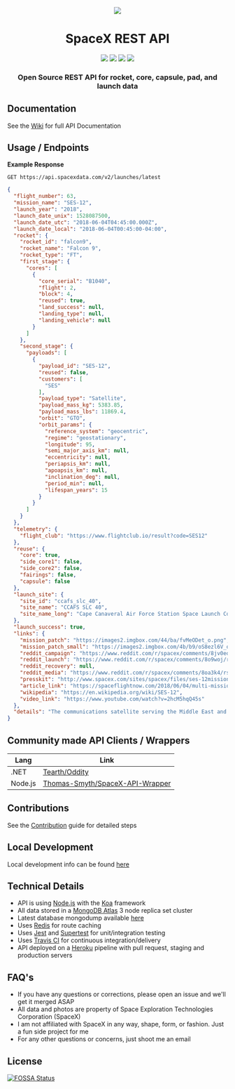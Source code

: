 <p align="center"><img src="https://i.imgur.com/KOyCJ9y.jpg"></p>

<h1 align="center">SpaceX REST API</h1>

<p align="center">
<a href="https://travis-ci.org/r-spacex/SpaceX-API"><img src="https://img.shields.io/travis/r-spacex/SpaceX-API.svg?style=flat-square"></a>
<a href="https://hub.docker.com/r/jakewmeyer/spacex-api/"><img src="https://img.shields.io/docker/build/jakewmeyer/spacex-api.svg?style=flat-square"></a>
<a href="https://github.com/r-spacex/SpaceX-API/releases"><img src="https://img.shields.io/github/release/r-spacex/SpaceX-API.svg?style=flat-square"></a>
<a href="https://en.wikipedia.org/wiki/Representational_state_transfer"><img src="https://img.shields.io/badge/interface-REST-brightgreen.svg?style=flat-square"></a>
</p>

<h3 align="center">Open Source REST API for rocket, core, capsule, pad, and launch data</h3>

## Documentation
See the [Wiki](https://github.com/r-spacex/SpaceX-API/wiki) for full API Documentation

## Usage / Endpoints

**Example Response**

```http
GET https://api.spacexdata.com/v2/launches/latest
```

```json
{
  "flight_number": 63,
  "mission_name": "SES-12",
  "launch_year": "2018",
  "launch_date_unix": 1528087500,
  "launch_date_utc": "2018-06-04T04:45:00.000Z",
  "launch_date_local": "2018-06-04T00:45:00-04:00",
  "rocket": {
    "rocket_id": "falcon9",
    "rocket_name": "Falcon 9",
    "rocket_type": "FT",
    "first_stage": {
      "cores": [
        {
          "core_serial": "B1040",
          "flight": 2,
          "block": 4,
          "reused": true,
          "land_success": null,
          "landing_type": null,
          "landing_vehicle": null
        }
      ]
    },
    "second_stage": {
      "payloads": [
        {
          "payload_id": "SES-12",
          "reused": false,
          "customers": [
            "SES"
          ],
          "payload_type": "Satellite",
          "payload_mass_kg": 5383.85,
          "payload_mass_lbs": 11869.4,
          "orbit": "GTO",
          "orbit_params": {
            "reference_system": "geocentric",
            "regime": "geostationary",
            "longitude": 95,
            "semi_major_axis_km": null,
            "eccentricity": null,
            "periapsis_km": null,
            "apoapsis_km": null,
            "inclination_deg": null,
            "period_min": null,
            "lifespan_years": 15
          }
        }
      ]
    }
  },
  "telemetry": {
    "flight_club": "https://www.flightclub.io/result?code=SES12"
  },
  "reuse": {
    "core": true,
    "side_core1": false,
    "side_core2": false,
    "fairings": false,
    "capsule": false
  },
  "launch_site": {
    "site_id": "ccafs_slc_40",
    "site_name": "CCAFS SLC 40",
    "site_name_long": "Cape Canaveral Air Force Station Space Launch Complex 40"
  },
  "launch_success": true,
  "links": {
    "mission_patch": "https://images2.imgbox.com/44/ba/fvMeODet_o.png",
    "mission_patch_small": "https://images2.imgbox.com/4b/b9/oS8ezl6V_o.png",
    "reddit_campaign": "https://www.reddit.com/r/spacex/comments/8jv0ed/ses12_launch_campaign_thread/",
    "reddit_launch": "https://www.reddit.com/r/spacex/comments/8o9woj/rspacex_ses12_official_launch_discussion_updates/",
    "reddit_recovery": null,
    "reddit_media": "https://www.reddit.com/r/spacex/comments/8oa3k4/rspacex_ses12_media_thread_videos_images_gifs/",
    "presskit": "http://www.spacex.com/sites/spacex/files/ses-12missionpress_kit_6.2.18.pdf",
    "article_link": "https://spaceflightnow.com/2018/06/04/multi-mission-telecom-craft-launched-by-spacex-for-ses/",
    "wikipedia": "https://en.wikipedia.org/wiki/SES-12",
    "video_link": "https://www.youtube.com/watch?v=2hcM5hqQ45s"
  },
  "details": "The communications satellite serving the Middle East and the Asia-Pacific region at the same place as SES-8, and was the largest satellite built for SES. The first stage Block 4 was expended, while the second stage was Block 5."
}
```

## Community made API Clients / Wrappers
| Lang  | Link |
| ------------- | ------------- |
| .NET  | [Tearth/Oddity](https://github.com/Tearth/Oddity) |
| Node.js  | [Thomas-Smyth/SpaceX-API-Wrapper](https://github.com/Thomas-Smyth/SpaceX-API-Wrapper) |

## Contributions
See the [Contribution](https://github.com/r-spacex/SpaceX-API/blob/master/CONTRIBUTING.md) guide for detailed steps

## Local Development
Local development info can be found [here](https://github.com/r-spacex/SpaceX-API/wiki/Local-Development)

## Technical Details
* API is using [Node.js](https://nodejs.org/en/) with the [Koa](http://koajs.com/) framework
* All data stored in a [MongoDB Atlas](https://www.mongodb.com/cloud/atlas) 3 node replica set cluster
* Latest database mongodump available [here](https://drive.google.com/drive/folders/0B2DdgKR4GR4xdk1sRGowcUZXeE0?usp=sharing)
* Uses [Redis](https://redis.io/) for route caching
* Uses [Jest](https://facebook.github.io/jest/) and [Supertest](https://github.com/visionmedia/supertest) for unit/integration testing
* Uses [Travis CI](https://travis-ci.org/) for continuous integration/delivery
* API deployed on a [Heroku](https://www.heroku.com/) pipeline with pull request, staging and production servers

## FAQ's
* If you have any questions or corrections, please open an issue and we'll get it merged ASAP
* All data and photos are property of Space Exploration Technologies Corporation (SpaceX)
* I am not affiliated with SpaceX in any way, shape, form, or fashion. Just a fun side project for me
* For any other questions or concerns, just shoot me an email

## License
[![FOSSA Status](https://app.fossa.io/api/projects/git%2Bgithub.com%2Fr-spacex%2FSpaceX-API.svg?type=large)](https://app.fossa.io/projects/git%2Bgithub.com%2Fr-spacex%2FSpaceX-API?ref=badge_large)